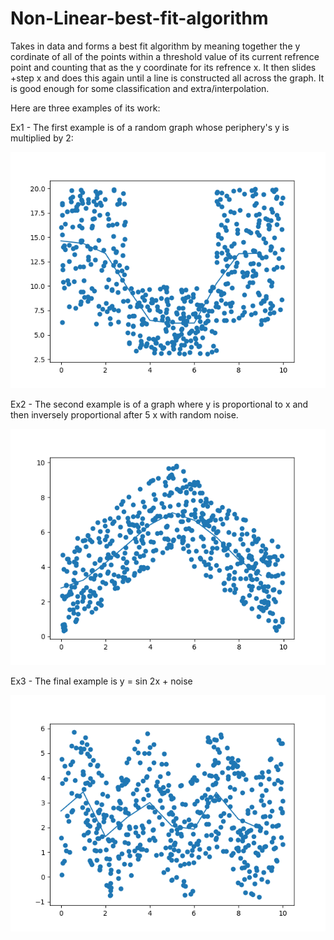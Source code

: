 # Non-Linear-best-fit-algorithm
Takes in data and forms a best fit algorithm by meaning together the y cordinate of all of the points within a threshold value of its current refrence point and counting that
as the y coordinate for its refrence x. It then slides +step x and does this again until a line is constructed all across the graph. It is 
good enough for some classification and extra/interpolation.

Here are three examples of its work:

Ex1 - The first example is of a random graph whose periphery's y is multiplied by 2:

![](https://github.com/JohnNesbit/Non-Linear-best-fit-algorithm/blob/main/results/Figure_1.png?raw=true)


Ex2 - The second example is of a graph where y is proportional to x and then inversely proportional after 5 x with random noise.

![](https://github.com/JohnNesbit/Non-Linear-best-fit-algorithm/blob/main/results/Figure_2.png?raw=true)


Ex3 - The final example is y = sin 2x + noise

![](https://github.com/JohnNesbit/Non-Linear-best-fit-algorithm/blob/main/results/Figure_3.png?raw=true)

